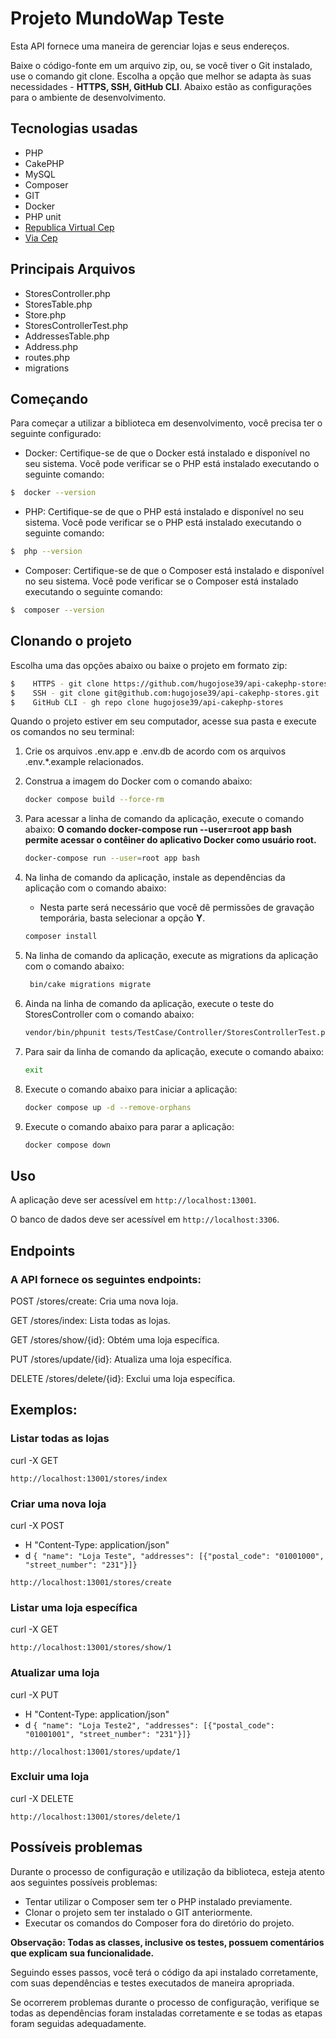 # Projeto MundoWap Teste

Esta API fornece uma maneira de gerenciar lojas e seus endereços.

Baixe o código-fonte em um arquivo zip, ou, se você tiver o Git instalado, use o comando git clone. Escolha a opção que melhor se adapta às suas necessidades - **HTTPS, SSH, GitHub CLI**. Abaixo estão as configurações para o ambiente de desenvolvimento.

## Tecnologias usadas
 * PHP
 * CakePHP
 * MySQL
 * Composer
 * GIT
 * Docker
 * PHP unit
 * [Republica Virtual Cep](http://cep.republicavirtual.com.br/web_cep.php?cep=01001000&formato=json)
 * [Via Cep](https://viacep.com.br/)
  
## Principais Arquivos
 * StoresController.php
 * StoresTable.php
 * Store.php
 * StoresControllerTest.php
 * AddressesTable.php
 * Address.php
 * routes.php
 * migrations

## Começando

Para começar a utilizar a biblioteca em desenvolvimento, você precisa ter o seguinte configurado:

- Docker: Certifique-se de que o Docker está instalado e disponível no seu sistema. Você pode verificar se o PHP está instalado executando o seguinte comando:
``` bash
$  docker --version
```

- PHP: Certifique-se de que o PHP está instalado e disponível no seu sistema. Você pode verificar se o PHP está instalado executando o seguinte comando:
``` bash
$  php --version
```

- Composer: Certifique-se de que o Composer está instalado e disponível no seu sistema. Você pode verificar se o Composer está instalado executando o seguinte comando:
``` bash
$  composer --version
```

## Clonando o projeto

Escolha uma das opções abaixo ou baixe o projeto em formato zip:

``` bash
$    HTTPS - git clone https://github.com/hugojose39/api-cakephp-stores.git
$    SSH - git clone git@github.com:hugojose39/api-cakephp-stores.git
$    GitHub CLI - gh repo clone hugojose39/api-cakephp-stores
```

Quando o projeto estiver em seu computador, acesse sua pasta e execute os comandos no seu terminal:

1. Crie os arquivos .env.app e .env.db de acordo com os arquivos .env.*.example relacionados.
   
2. Construa a imagem do Docker com o comando abaixo:
    ```bash
    docker compose build --force-rm
    ```

3. Para acessar a linha de comando da aplicação, execute o comando abaixo:
    **O comando docker-compose run --user=root app bash permite acessar o contêiner do aplicativo Docker como usuário root.**
    ```bash
    docker-compose run --user=root app bash
    ```

4. Na linha de comando da aplicação, instale as dependências da aplicação com o comando abaixo:
   - Nesta parte será necessário que você dê permissões de gravação temporária, basta selecionar a opção **Y**.
    ```bash
    composer install
    ```

5. Na linha de comando da aplicação, execute as migrations da aplicação com o comando abaixo:
   ```bash
    bin/cake migrations migrate
    ```

6. Ainda na linha de comando da aplicação, execute o teste do StoresController com o comando abaixo:
    ```bash
    vendor/bin/phpunit tests/TestCase/Controller/StoresControllerTest.php
    ```

7. Para sair da linha de comando da aplicação, execute o comando abaixo:
    ```bash
    exit
    ```

8. Execute o comando abaixo para iniciar a aplicação:
    ```bash
    docker compose up -d --remove-orphans
    ```

9.  Execute o comando abaixo para parar a aplicação:
    ```bash
    docker compose down
    ```

## Uso 
A aplicação deve ser acessível em `http://localhost:13001`.

O banco de dados deve ser acessível em `http://localhost:3306`.

## Endpoints

### A API fornece os seguintes endpoints:

POST /stores/create: Cria uma nova loja.

GET /stores/index: Lista todas as lojas. 

GET /stores/show/{id}: Obtém uma loja específica. 

PUT /stores/update/{id}: Atualiza uma loja específica. 

DELETE /stores/delete/{id}: Exclui uma loja específica.

## Exemplos:

### Listar todas as lojas

curl -X GET

`http://localhost:13001/stores/index`

### Criar uma nova loja

curl -X POST

- H "Content-Type: application/json"
- d `{ "name": "Loja Teste", "addresses": [{"postal_code": "01001000", "street_number": "231"}]}`

`http://localhost:13001/stores/create`

### Listar uma loja específica

curl -X GET

`http://localhost:13001/stores/show/1`

### Atualizar uma loja

curl -X PUT

- H "Content-Type: application/json"
- d `{ "name": "Loja Teste2", "addresses": [{"postal_code": "01001001", "street_number": "231"}]}`

`http://localhost:13001/stores/update/1`

### Excluir uma loja

curl -X DELETE

`http://localhost:13001/stores/delete/1`

## Possíveis problemas

Durante o processo de configuração e utilização da biblioteca, esteja atento aos seguintes possíveis problemas:

* Tentar utilizar o Composer sem ter o PHP instalado previamente.
* Clonar o projeto sem ter instalado o GIT anteriormente.
* Executar os comandos do Composer fora do diretório do projeto.

**Observação: Todas as classes, inclusive os testes, possuem comentários que explicam sua funcionalidade.**

Seguindo esses passos, você terá o código da api instalado corretamente, com suas dependências e testes executados de maneira apropriada.

Se ocorrerem problemas durante o processo de configuração, verifique se todas as dependências foram instaladas corretamente e se todas as etapas foram seguidas adequadamente.
